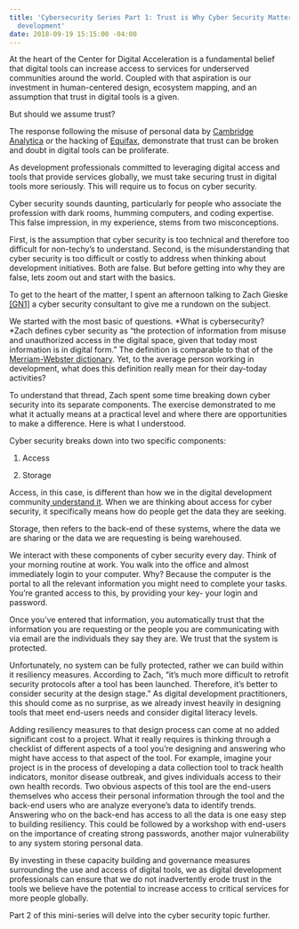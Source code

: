 ```yaml
---
title: 'Cybersecurity Series Part 1: Trust is Why Cyber Security Matters to digital
  development'
date: 2018-09-19 15:15:00 -04:00
---
```


At the heart of the Center for Digital Acceleration is a fundamental belief that digital tools can increase access to services for underserved communities around the world. Coupled with that aspiration is our investment in human-centered design, ecosystem mapping, and an assumption that trust in digital tools is a given.

But should we assume trust?

The response following the misuse of personal data by [Cambridge Analytica](https://www.nytimes.com/2018/03/19/technology/facebook-cambridge-analytica-explained.html) or the hacking of [Equifax](https://money.cnn.com/2018/02/09/pf/equifax-hack-senate-disclosure/index.html), demonstrate that trust can be broken and doubt in digital tools can be proliferate.

As development professionals committed to leveraging digital access and tools that provide services globally, we must take securing trust in digital tools more seriously. This will require us to focus on cyber security.

Cyber security sounds daunting, particularly for people who associate the profession with dark rooms, humming computers, and coding expertise. This false impression, in my experience, stems from two misconceptions.

First, is the assumption that cyber security is too technical and therefore too difficult for non-techy’s to understand. Second, is the misunderstanding that cyber security is too difficult or costly to address when thinking about development initiatives. Both are false. But before getting into why they are false, lets zoom out and start with the basics.

To get to the heart of the matter, I spent an afternoon talking to Zach Gieske [\[GN1\]](#_msocom_1) a cyber security consultant to give me a rundown on the subject.

We started with the most basic of questions. *What is cybersecurity? *Zach defines cyber security as “the protection of information from misuse and unauthorized access in the digital space, given that today most information is in digital form.” The definition is comparable to that of the[ Merriam-Webster dictionary](https://www.merriam-webster.com/dictionary/cybersecurity). Yet, to the average person working in development, what does this definition really mean for their day-today activities?

To understand that thread, Zach spent some time breaking down cyber security into its separate components. The exercise demonstrated to me what it actually means at a practical level and where there are opportunities to make a difference. Here is what I understood.

Cyber security breaks down into two specific components:

1) Access

2) Storage

Access, in this case, is different than how we in the digital development community[ understand it](https://www.igi-global.com/dictionary/beyond-digital-divide/7557). When we are thinking about access for cyber security, it specifically means how do people get the data they are seeking.

Storage, then refers to the back-end of these systems, where the data we are sharing or the data we are requesting is being warehoused.

We interact with these components of cyber security every day. Think of your morning routine at work. You walk into the office and almost immediately login to your computer. Why? Because the computer is the portal to all the relevant information you might need to complete your tasks. You’re granted access to this, by providing your key- your login and password.

Once you’ve entered that information, you automatically trust that the information you are requesting or the people you are communicating with via email are the individuals they say they are. We trust that the system is protected.

Unfortunately, no system can be fully protected, rather we can build within it resiliency measures. According to Zach, “it’s much more difficult to retrofit security protocols after a tool has been launched. Therefore, it’s better to consider security at the design stage.” As digital development practitioners, this should come as no surprise, as we already invest heavily in designing tools that meet end-users needs and consider digital literacy levels.

Adding resiliency measures to that design process can come at no added significant cost to a project. What it really requires is thinking through a checklist of different aspects of a tool you’re designing and answering who might have access to that aspect of the tool. For example, imagine your project is in the process of developing a data collection tool to track health indicators, monitor disease outbreak, and gives individuals access to their own health records. Two obvious aspects of this tool are the end-users themselves who access their personal information through the tool and the back-end users who are analyze everyone’s data to identify trends. Answering who on the back-end has access to all the data is one easy step to building resiliency. This could be followed by a workshop with end-users on the importance of creating strong passwords, another major vulnerability to any system storing personal data.

By investing in these capacity building and governance measures surrounding the use and access of digital tools, we as digital development professionals can ensure that we do not inadvertently erode trust in the tools we believe have the potential to increase access to critical services for more people globally.

Part 2 of this mini-series will delve into the cyber security topic further.